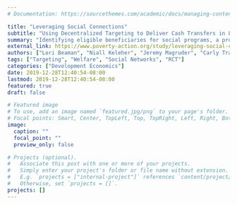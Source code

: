 ```yaml
---
# Documentation: https://sourcethemes.com/academic/docs/managing-content/

title: "Leveraging Social Connections"
subtitle: "Using Decentralized Targeting to Deliver Cash Transfers in Liberia"
summary: "Identifying eligible beneficiaries for social programs, a process known as “targeting,” can be a challenging and costly process for development and humanitarian organizations. Many widely-used targeting strategies were developed for rural environments and may not work as well in dynamic and densely populated urban centers. One potential new technique is “decentralized targeting,” a process that relies on information from socially knowledgeable members of a community. In Liberia, we conducted a randomized evaluation to measure the effectiveness of decentralized targeting in reaching poor households and households that have experienced an economic or health shock. Preliminary results find that both the proxy means test and decentralized targeting were prone to error – the majority of households identified by both were not the poorest."
external_link: https://www.poverty-action.org/study/leveraging-social-connections-using-decentralized-targeting-deliver-cash-transfers-liberia
authors: ["Lori Beaman", "Niall Keleher", "Jeremy Magruder", "Carly Trachtman"]
tags: ["Targeting", "Welfare", "Social Networks", "RCT"]
categories: ["Development Economics"]
date: 2019-12-28T12:40:54-08:00
lastmod: 2019-12-28T12:40:54-08:00
featured: true
draft: false

# Featured image
# To use, add an image named `featured.jpg/png` to your page's folder.
# Focal points: Smart, Center, TopLeft, Top, TopRight, Left, Right, BottomLeft, Bottom, BottomRight.
image:
  caption: ""
  focal_point: ""
  preview_only: false

# Projects (optional).
#   Associate this post with one or more of your projects.
#   Simply enter your project's folder or file name without extension.
#   E.g. `projects = ["internal-project"]` references `content/project/deep-learning/index.md`.
#   Otherwise, set `projects = []`.
projects: []
---
```

